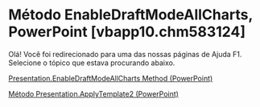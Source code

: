 
# Método EnableDraftModeAllCharts, PowerPoint [vbapp10.chm583124]

Olá! Você foi redirecionado para uma das nossas páginas de Ajuda F1. Selecione o tópico que estava procurando abaixo.

[Presentation.EnableDraftModeAllCharts Method (PowerPoint)](http://msdn.microsoft.com/library/85e926aa-5ee8-23b1-bfef-0954ac31f3cd%28Office.15%29.aspx)

[Método Presentation.ApplyTemplate2 (PowerPoint)](http://msdn.microsoft.com/library/43d6d14a-078f-eefa-8ad5-981b0cb6ccb9%28Office.15%29.aspx)

